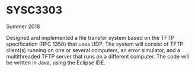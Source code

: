 # SYSC3303
Summer 2018

Designed and implemented a file transfer system based on the TFTP specification (RFC 1350) that uses UDP. The system will consist of TFTP client(s) running on one or several computers, an error simulator, and a multithreaded TFTP server that runs on a different computer. The code will be written in Java, using the Eclipse IDE.
